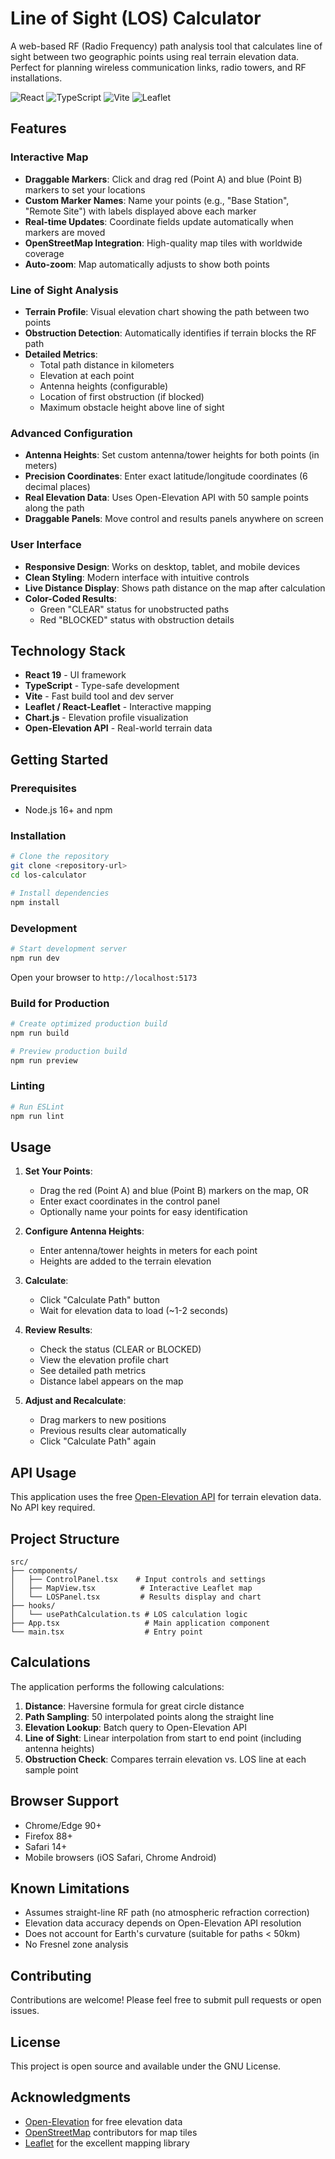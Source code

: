 # Line of Sight (LOS) Calculator

A web-based RF (Radio Frequency) path analysis tool that calculates line of sight between two geographic points using real terrain elevation data. Perfect for planning wireless communication links, radio towers, and RF installations.

![React](https://img.shields.io/badge/React-19.0-blue)
![TypeScript](https://img.shields.io/badge/TypeScript-5.9-blue)
![Vite](https://img.shields.io/badge/Vite-7.1-purple)
![Leaflet](https://img.shields.io/badge/Leaflet-1.9-green)

## Features

### Interactive Map
- **Draggable Markers**: Click and drag red (Point A) and blue (Point B) markers to set your locations
- **Custom Marker Names**: Name your points (e.g., "Base Station", "Remote Site") with labels displayed above each marker
- **Real-time Updates**: Coordinate fields update automatically when markers are moved
- **OpenStreetMap Integration**: High-quality map tiles with worldwide coverage
- **Auto-zoom**: Map automatically adjusts to show both points

### Line of Sight Analysis
- **Terrain Profile**: Visual elevation chart showing the path between two points
- **Obstruction Detection**: Automatically identifies if terrain blocks the RF path
- **Detailed Metrics**:
  - Total path distance in kilometers
  - Elevation at each point
  - Antenna heights (configurable)
  - Location of first obstruction (if blocked)
  - Maximum obstacle height above line of sight

### Advanced Configuration
- **Antenna Heights**: Set custom antenna/tower heights for both points (in meters)
- **Precision Coordinates**: Enter exact latitude/longitude coordinates (6 decimal places)
- **Real Elevation Data**: Uses Open-Elevation API with 50 sample points along the path
- **Draggable Panels**: Move control and results panels anywhere on screen

### User Interface
- **Responsive Design**: Works on desktop, tablet, and mobile devices
- **Clean Styling**: Modern interface with intuitive controls
- **Live Distance Display**: Shows path distance on the map after calculation
- **Color-Coded Results**:
  - Green "CLEAR" status for unobstructed paths
  - Red "BLOCKED" status with obstruction details

## Technology Stack

- **React 19** - UI framework
- **TypeScript** - Type-safe development
- **Vite** - Fast build tool and dev server
- **Leaflet / React-Leaflet** - Interactive mapping
- **Chart.js** - Elevation profile visualization
- **Open-Elevation API** - Real-world terrain data

## Getting Started

### Prerequisites

- Node.js 16+ and npm

### Installation

```bash
# Clone the repository
git clone <repository-url>
cd los-calculator

# Install dependencies
npm install
```

### Development

```bash
# Start development server
npm run dev
```

Open your browser to `http://localhost:5173`

### Build for Production

```bash
# Create optimized production build
npm run build

# Preview production build
npm run preview
```

### Linting

```bash
# Run ESLint
npm run lint
```

## Usage

1. **Set Your Points**:
   - Drag the red (Point A) and blue (Point B) markers on the map, OR
   - Enter exact coordinates in the control panel
   - Optionally name your points for easy identification

2. **Configure Antenna Heights**:
   - Enter antenna/tower heights in meters for each point
   - Heights are added to the terrain elevation

3. **Calculate**:
   - Click "Calculate Path" button
   - Wait for elevation data to load (~1-2 seconds)

4. **Review Results**:
   - Check the status (CLEAR or BLOCKED)
   - View the elevation profile chart
   - See detailed path metrics
   - Distance label appears on the map

5. **Adjust and Recalculate**:
   - Drag markers to new positions
   - Previous results clear automatically
   - Click "Calculate Path" again

## API Usage

This application uses the free [Open-Elevation API](https://open-elevation.com/) for terrain elevation data. No API key required.

## Project Structure

```
src/
├── components/
│   ├── ControlPanel.tsx    # Input controls and settings
│   ├── MapView.tsx          # Interactive Leaflet map
│   └── LOSPanel.tsx         # Results display and chart
├── hooks/
│   └── usePathCalculation.ts # LOS calculation logic
├── App.tsx                   # Main application component
└── main.tsx                  # Entry point
```

## Calculations

The application performs the following calculations:

1. **Distance**: Haversine formula for great circle distance
2. **Path Sampling**: 50 interpolated points along the straight line
3. **Elevation Lookup**: Batch query to Open-Elevation API
4. **Line of Sight**: Linear interpolation from start to end point (including antenna heights)
5. **Obstruction Check**: Compares terrain elevation vs. LOS line at each sample point

## Browser Support

- Chrome/Edge 90+
- Firefox 88+
- Safari 14+
- Mobile browsers (iOS Safari, Chrome Android)

## Known Limitations

- Assumes straight-line RF path (no atmospheric refraction correction)
- Elevation data accuracy depends on Open-Elevation API resolution
- Does not account for Earth's curvature (suitable for paths < 50km)
- No Fresnel zone analysis

## Contributing

Contributions are welcome! Please feel free to submit pull requests or open issues.

## License

This project is open source and available under the GNU License.

## Acknowledgments

- [Open-Elevation](https://open-elevation.com/) for free elevation data
- [OpenStreetMap](https://www.openstreetmap.org/) contributors for map tiles
- [Leaflet](https://leafletjs.com/) for the excellent mapping library
